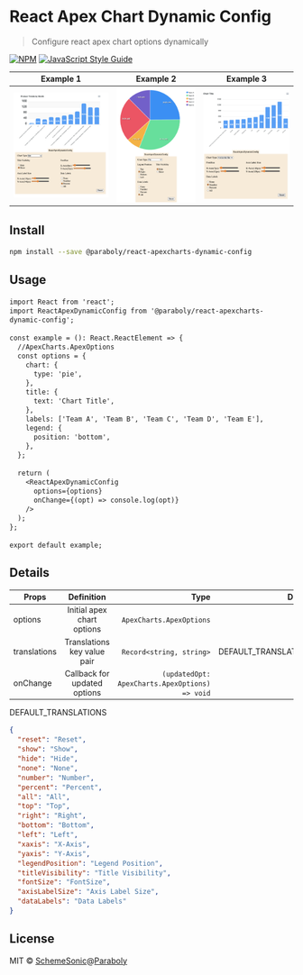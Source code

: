 # React Apex Chart Dynamic Config

> Configure react apex chart options dynamically

[![NPM](https://img.shields.io/npm/v/react-apexcharts-dynamic-config.svg)](https://www.npmjs.com/package/@paraboly/react-apexcharts-dynamic-config) [![JavaScript Style Guide](https://img.shields.io/badge/code_style-standard-brightgreen.svg)](https://standardjs.com)

| Example 1                                   |                  Example 2                  |                  Example 3                  |
| ------------------------------------------- | :-----------------------------------------: | :-----------------------------------------: |
| ![alt text](./example/assets/example_1.png) | ![alt text](./example/assets/example_2.png) | ![alt text](./example/assets/example_3.png) |

## Install

```bash
npm install --save @paraboly/react-apexcharts-dynamic-config
```

## Usage

```tsx
import React from 'react';
import ReactApexDynamicConfig from '@paraboly/react-apexcharts-dynamic-config';

const example = (): React.ReactElement => {
  //ApexCharts.ApexOptions
  const options = {
    chart: {
      type: 'pie',
    },
    title: {
      text: 'Chart Title',
    },
    labels: ['Team A', 'Team B', 'Team C', 'Team D', 'Team E'],
    legend: {
      position: 'bottom',
    },
  };

  return (
    <ReactApexDynamicConfig
      options={options}
      onChange={(opt) => console.log(opt)}
    />
  );
};

export default example;
```

## Details

| Props        |          Definition          |                                           Type |              Default | Required |
| ------------ | :--------------------------: | ---------------------------------------------: | -------------------: | -------: |
| options      |  Initial apex chart options  |                       `ApexCharts.ApexOptions` |                 null |     true |
| translations | Translations key value pair  |                       `Record<string, string>` | DEFAULT_TRANSLATIONS |    false |
| onChange     | Callback for updated options | `(updatedOpt: ApexCharts.ApexOptions) => void` |                 null |     true |

DEFAULT_TRANSLATIONS

```json
{
  "reset": "Reset",
  "show": "Show",
  "hide": "Hide",
  "none": "None",
  "number": "Number",
  "percent": "Percent",
  "all": "All",
  "top": "Top",
  "right": "Right",
  "bottom": "Bottom",
  "left": "Left",
  "xaxis": "X-Axis",
  "yaxis": "Y-Axis",
  "legendPosition": "Legend Position",
  "titleVisibility": "Title Visibility",
  "fontSize": "FontSize",
  "axisLabelSize": "Axis Label Size",
  "dataLabels": "Data Labels"
}
```

## License

MIT © [SchemeSonic](https://github.com/SchemeSonic)@[Paraboly](https://www.paraboly.com)
